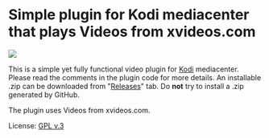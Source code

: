 # Simple plugin for Kodi mediacenter that plays Videos from xvideos.com
![](https://github.com/Space2Walker/plugin.video.xvideos/workflows/Kodi-Addon-Check/badge.svg)

This is a simple yet fully functional video plugin for [Kodi](http://kodi.tv) mediacenter.
Please read the comments in the plugin code for more details.
An installable .zip can be downloaded from "[Releases](https://github.com/space2walker/plugin.video.xvideos/releases)" tab.
Do **not** try to install a .zip generated by GitHub.

The plugin uses Videos from xvideos.com.

License: [GPL v.3](http://www.gnu.org/copyleft/gpl.html)
